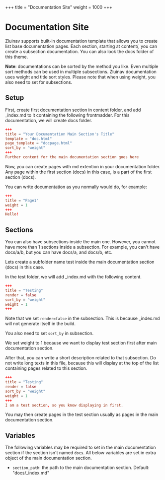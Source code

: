 +++
title = "Documentation Site"
weight = 1000
+++
# Documentation Site
Zluinav supports built-in documentation template that allows you to create list base documentation pages. Each section, starting at content/, you can create a subsection documentation. You can also look the docs folder of this theme.

**Note**: documentations can be sorted by the method you like. Even multiple sort methods can be used in multiple subsections. Zluinav documentation uses weight and title sort styles. Please note that when using weight, you also need to set for subsections.

## Setup
First, create first documentation section in content folder, and add _index.md to it containing the following frontmadder. For this documentation, we will create docs folder.
```toml
+++
title = "Your Documentation Main Section's Title"
template = "doc.html"
page_template = "docpage.html"
sort_by = "weight"
+++
Further content for the main documentation section goes here
```

Now, you can create pages with md extention in your documentation folder. Any page within the first section (docs) in this case, is a part of the first section (docs).

You can write documentation as you normally would do, for example:
```toml
+++
title = "Page1"
weight = 1
+++
Hello!
```

## Sections
You can also have subsections inside the main one. However, you cannot have more than 1 sections inside a subsection. For example, you can't have docs/a/b, but you can have docs/a, and docs/b, etc.

Lets create a subfolder name test inside the main documentation section (docs) in this case.

In the test folder, we will add _index.md with the following content.
```toml
+++
title = "Testing"
render = false
sort_by = "weight"
weight = 1
+++
```

Note that we set `render=false` in the subsection. This is because _index.md will not generate itself in the build.

You also need to set `sort_by` in subsection.

We set weight to 1 because we want to display test section first after main documentation section.

After that, you can write a short description related to that subsection. Do not write long texts in this file, because this will display at the top of the list containing pages related to this section.
```toml
+++
title = "Testing"
render = false
sort_by = "weight"
weight = 1
+++
I am a test section, so you know displaying in first.
```

You may then create pages in the test section usually as pages in the main documentation section.

## Variables
The following variables may be required to set in the main documentation section if the section isn't named `docs`. All below variables are set in extra object of the main documentation section.
- `section_path`: the path to the main documentation section. Default: "docs/_index.md"